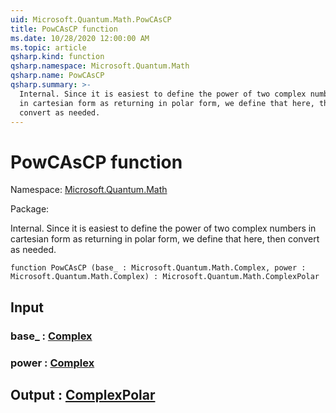 ```yaml
---
uid: Microsoft.Quantum.Math.PowCAsCP
title: PowCAsCP function
ms.date: 10/28/2020 12:00:00 AM
ms.topic: article
qsharp.kind: function
qsharp.namespace: Microsoft.Quantum.Math
qsharp.name: PowCAsCP
qsharp.summary: >-
  Internal. Since it is easiest to define the power of two complex numbers
  in cartesian form as returning in polar form, we define that here, then
  convert as needed.
---
```


# PowCAsCP function

Namespace: [Microsoft.Quantum.Math](xref:Microsoft.Quantum.Math)

Package: [](https://nuget.org/packages/)


Internal. Since it is easiest to define the power of two complex numbersin cartesian form as returning in polar form, we define that here, thenconvert as needed.

```qsharp
function PowCAsCP (base_ : Microsoft.Quantum.Math.Complex, power : Microsoft.Quantum.Math.Complex) : Microsoft.Quantum.Math.ComplexPolar
```


## Input

### base_ : [Complex](xref:Microsoft.Quantum.Math.Complex)




### power : [Complex](xref:Microsoft.Quantum.Math.Complex)





## Output : [ComplexPolar](xref:Microsoft.Quantum.Math.ComplexPolar)

